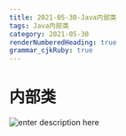 ```yaml
---
title: 2021-05-30-Java内部类
tags: Java内部类
category: 2021-05-30
renderNumberedHeading: true
grammar_cjkRuby: true
---
```

# 内部类
![enter description here](https://static01.imgkr.com/temp/e914a940f67d4e43b83ccdafb010f8ac.png)